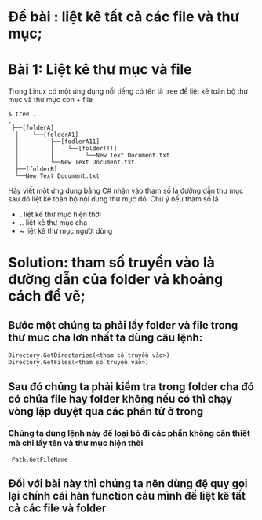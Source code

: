 # Đề bài : liệt kê tất cả các file và thư mục;

# Bài 1: Liệt kê thư mục và file
Trong Linux có một ứng dụng nổi tiếng có tên là tree để liệt kê toàn bộ thư mục và thư mục con + file
```
$ tree .
.
 ├──[folderA]
  │    └──[folderA1]
  │         ├──[fodlerA11]
  │         │    └──[folder!!!]
  │         │         └──New Text Document.txt
  │         └──New Text Document.txt
  ├──[folderB]
  └──New Text Document.txt
```
Hãy viết một ứng dụng bằng C# nhận vào tham số là đường dẫn thư mục sau đó liệt kê toàn bộ nội dung thư mục đó.
Chú ý nếu tham số là
- . liệt kê thư mục hiện thời
- .. liệt kê thư mục cha
- ~ liệt kê thư mục người dùng 
# Solution:  tham số truyền vào là đường dẫn của folder và khoảng cách để vẽ;

## Bước một chúng ta phải lấy folder và file trong thư muc cha lơn nhất ta dùng câu lệnh:
```
Directory.GetDirectories(<tham số truyền vào>)
Directory.GetFiles(<tham số truyền vào>)
```
##  Sau đó chúng ta phải kiểm tra trong folder cha đó có chứa file hay folder không nếu có thì chạy vòng lặp duyệt qua các phần tử ở trong 
### Chúng ta dùng lệnh này để loại bỏ đi các phần không cần thiết mà chỉ lấy tên và thư mục hiện thời
```
 Path.GetFileName
```
## Đối với bài này thì chúng ta nên dùng đệ quy gọi lại chính cái hàn function cảu mình để liệt kê tất cả các file và folder


